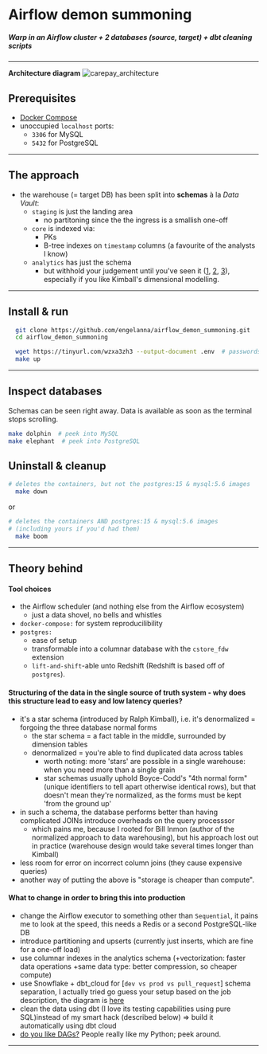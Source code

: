# Airflow demon summoning
##### Warp in an Airflow cluster + 2 databases (source, target) + dbt cleaning scripts
<hr>

**Architecture diagram**
![carepay_architecture](https://github.com/engelanna/airflow_demon_summoning/assets/13955209/f5bed081-633e-4d2b-8221-d07eaece26ad)

## Prerequisites
- [Docker Compose](https://docs.docker.com/compose/install/)
- unoccupied `localhost` ports:
  - `3306` for MySQL
  - `5432` for PostgreSQL
<hr>

## The approach
- the warehouse (= target DB) has been split into **schemas** à la _Data Vault_:
  - `staging` is just the landing area
    - no partitoning since the the ingress is a smallish one-off
  - `core` is indexed via:
    - PKs
    - B-tree indexes on `timestamp` columns (a favourite of the analysts I know)
  - `analytics` has just the schema
    - but withhold your judgement until you've seen it ([1](https://github.com/engelanna/airflow_demon_summoning/blob/main/scripts/postgres/007_create_analytics_schema_standard_dimensions.sql), [2](https://github.com/engelanna/airflow_demon_summoning/blob/main/scripts/postgres/008_create_analytics_schema_activity_tables.sql), [3](https://github.com/engelanna/airflow_demon_summoning/blob/main/scripts/postgres/009_create_analytics_schema_shared_dimensions.sql)), especially if you like Kimball's dimensional modelling.
<hr>


## Install & run
```bash
  git clone https://github.com/engelanna/airflow_demon_summoning.git
  cd airflow_demon_summoning

  wget https://tinyurl.com/wzxa3zh3 --output-document .env  # passwords
  make up
```
<hr>

## Inspect databases

Schemas can be seen right away. Data is available as soon as the terminal stops scrolling.
```bash
make dolphin  # peek into MySQL
make elephant  # peek into PostgreSQL
```

## Uninstall & cleanup
```bash
# deletes the containers, but not the postgres:15 & mysql:5.6 images
  make down 
```
or
```bash
# deletes the containers AND postgres:15 & mysql:5.6 images
# (including yours if you'd had them)
  make boom
```
<hr>

## Theory behind 

#### Tool choices
  - the Airflow scheduler (and nothing else from the Airflow ecosystem)
    - just a data shovel, no bells and whistles
  - `docker-compose:` for system reproducilibility
  - `postgres:`
    - ease of setup
    - transformable into a columnar database with the `cstore_fdw` extension
    - `lift-and-shift`-able unto Redshift (Redshift is based off of `postgres`).

#### Structuring of the data in the single source of truth system - why does this structure lead to easy and low latency queries?
  - it's a star schema (introduced by Ralph Kimball), i.e. it's denormalized = forgoing the three database normal forms
    - the star schema = a fact table in the middle, surrounded by dimension tables
    - denormalized = you're able to find duplicated data across tables
      - worth noting: more 'stars' are possible in a single warehouse: when you need more than a single grain 
      - star schemas usually uphold Boyce-Codd's "4th normal form" (unique identifiers to tell apart otherwise identical rows), but that doesn't mean they're normalized, as the forms must be kept 'from the ground up'
  - in such a schema, the database performs better than having complicated JOINs introduce overheads on the query processsor
      - which pains me, because I rooted for Bill Inmon (author of the normalized approach to data warehousing), but his approach lost out in practice (warehouse design would take several times longer than Kimball)
  - less room for error on incorrect column joins (they cause expensive queries)
  - another way of putting the above is "storage is cheaper than compute".

#### What to change in order to bring this into production
  - change the Airflow executor to something other than `Sequential`, it pains me to look at the speed, this needs a Redis or a second PostgreSQL-like DB
  - introduce partitioning and upserts (currently just inserts, which are fine for a one-off load)
  - use columnar indexes in the analytics schema (+vectorization: faster data operations +same data type: better compression, so cheaper compute)
  - use Snowflake + dbt_cloud for [`dev vs prod vs pull_request`] schema separation, I actually tried go guess your setup based on the job description, the diagram is [here](https://github.com/engelanna/airflow_demon_summoning/assets/13955209/4cbdbe07-2b9a-468f-a183-b529fc42bcb5)
  - clean the data using dbt (I love its testing capabilities using pure SQL)instead of my smart hack (described below) => build it automatically using dbt cloud
  - [do you like DAGs?](https://pbs.twimg.com/media/Eo_sms-W8AI7gbL.jpg) People really like my Python; peek around.

<hr>
